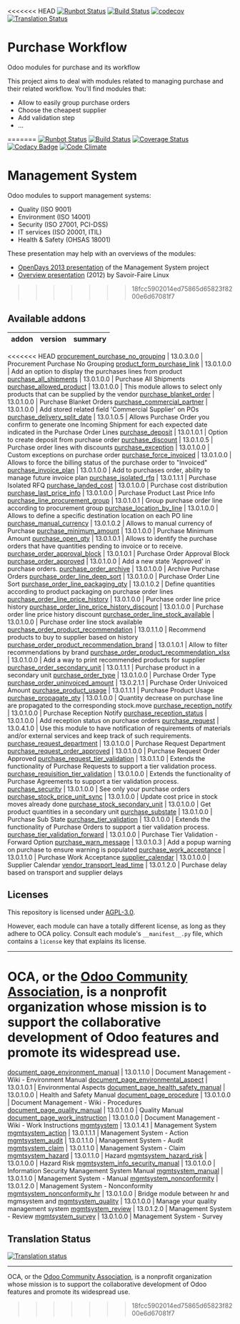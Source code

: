 <<<<<<< HEAD
[![Runbot Status](https://runbot.odoo-community.org/runbot/badge/flat/142/13.0.svg)](https://runbot.odoo-community.org/runbot/repo/github-com-oca-purchase-workflow-142)
[![Build Status](https://travis-ci.com/OCA/purchase-workflow.svg?branch=13.0)](https://travis-ci.com/OCA/purchase-workflow)
[![codecov](https://codecov.io/gh/OCA/purchase-workflow/branch/13.0/graph/badge.svg)](https://codecov.io/gh/OCA/purchase-workflow)
[![Translation Status](https://translation.odoo-community.org/widgets/purchase-workflow-13-0/-/svg-badge.svg)](https://translation.odoo-community.org/engage/purchase-workflow-13-0/?utm_source=widget)

<!-- /!\ do not modify above this line -->

# Purchase Workflow

Odoo modules for purchase and its workflow

This project aims to deal with modules related to managing purchase and their related workflow. You'll find modules that:

 - Allow to easily group purchase orders
 - Choose the cheapest supplier
 - Add validation step
 - ...


<!-- /!\ do not modify below this line -->

<!-- prettier-ignore-start -->
=======
[![Runbot Status](https://runbot.odoo-community.org/runbot/badge/flat/128/13.0.svg)](https://runbot.odoo-community.org/runbot/repo/github-com-oca-management-system-128)
[![Build Status](https://travis-ci.org/OCA/management-system.svg?branch=13.0)](https://travis-ci.org/OCA/management-system)
[![Coverage Status](https://coveralls.io/repos/OCA/management-system/badge.svg?branch=13.0)](https://coveralls.io/r/OCA/management-system?branch=13.0)
[![Codacy Badge](https://www.codacy.com/project/badge/88b8a3c69bda435581ea4b4f7850d7c2)](https://www.codacy.com/app/OCA/management-system)
[![Code Climate](https://codeclimate.com/github/OCA/management-system/badges/gpa.svg)](https://codeclimate.com/github/OCA/management-system)

# Management System

Odoo modules to support management systems:

* Quality (ISO 9001)
* Environment (ISO 14001)
* Security (ISO 27001, PCI-DSS)
* IT services (ISO 20001, ITIL)
* Health & Safety (OHSAS 18001)

These presentation may help with an overviews of the modules:

* [OpenDays 2013 presentation](http://www.slideshare.net/max3903/iso-anmanagement-systemswithopenerpen) of the Management System project
* [Overview presentation](http://www.slideshare.net/max3903/openerp-management-system-modules) (2012) by Savoir-Faire Linux
>>>>>>> 18fcc5902014ed75865d65823f8200e6d67081f7

[//]: # (addons)

Available addons
----------------
addon | version | summary
--- | --- | ---
<<<<<<< HEAD
[procurement_purchase_no_grouping](procurement_purchase_no_grouping/) | 13.0.3.0.0 | Procurement Purchase No Grouping
[product_form_purchase_link](product_form_purchase_link/) | 13.0.1.0.0 | Add an option to display the purchases lines from product
[purchase_all_shipments](purchase_all_shipments/) | 13.0.1.0.0 | Purchase All Shipments
[purchase_allowed_product](purchase_allowed_product/) | 13.0.1.0.0 | This module allows to select only products that can be supplied by the vendor
[purchase_blanket_order](purchase_blanket_order/) | 13.0.1.0.0 | Purchase Blanket Orders
[purchase_commercial_partner](purchase_commercial_partner/) | 13.0.1.0.0 | Add stored related field 'Commercial Supplier' on POs
[purchase_delivery_split_date](purchase_delivery_split_date/) | 13.0.1.0.5 | Allows Purchase Order you confirm to generate one Incoming Shipment for each expected date indicated in the Purchase Order Lines
[purchase_deposit](purchase_deposit/) | 13.0.1.0.1 | Option to create deposit from purchase order
[purchase_discount](purchase_discount/) | 13.0.1.0.5 | Purchase order lines with discounts
[purchase_exception](purchase_exception/) | 13.0.1.0.0 | Custom exceptions on purchase order
[purchase_force_invoiced](purchase_force_invoiced/) | 13.0.1.0.0 | Allows to force the billing status of the purchase order to "Invoiced"
[purchase_invoice_plan](purchase_invoice_plan/) | 13.0.1.0.0 | Add to purchases order, ability to manage future invoice plan
[purchase_isolated_rfq](purchase_isolated_rfq/) | 13.0.1.1.1 | Purchase Isolated RFQ
[purchase_landed_cost](purchase_landed_cost/) | 13.0.1.0.0 | Purchase cost distribution
[purchase_last_price_info](purchase_last_price_info/) | 13.0.1.0.0 | Purchase Product Last Price Info
[purchase_line_procurement_group](purchase_line_procurement_group/) | 13.0.1.0.1 | Group purchase order line according to procurement group
[purchase_location_by_line](purchase_location_by_line/) | 13.0.1.0.0 | Allows to define a specific destination location on each PO line
[purchase_manual_currency](purchase_manual_currency/) | 13.0.1.0.2 | Allows to manual currency of Purchase
[purchase_minimum_amount](purchase_minimum_amount/) | 13.0.1.0.0 | Purchase Minimum Amount
[purchase_open_qty](purchase_open_qty/) | 13.0.1.0.1 | Allows to identify the purchase orders that have quantities pending to invoice or to receive.
[purchase_order_approval_block](purchase_order_approval_block/) | 13.0.1.0.1 | Purchase Order Approval Block
[purchase_order_approved](purchase_order_approved/) | 13.0.1.0.0 | Add a new state 'Approved' in purchase orders.
[purchase_order_archive](purchase_order_archive/) | 13.0.1.0.0 | Archive Purchase Orders
[purchase_order_line_deep_sort](purchase_order_line_deep_sort/) | 13.0.1.0.0 | Purchase Order Line Sort
[purchase_order_line_packaging_qty](purchase_order_line_packaging_qty/) | 13.0.1.0.2 | Define quantities according to product packaging on purchase order lines
[purchase_order_line_price_history](purchase_order_line_price_history/) | 13.0.1.0.0 | Purchase order line price history
[purchase_order_line_price_history_discount](purchase_order_line_price_history_discount/) | 13.0.1.0.0 | Purchase order line price history discount
[purchase_order_line_stock_available](purchase_order_line_stock_available/) | 13.0.1.0.0 | Purchase order line stock available
[purchase_order_product_recommendation](purchase_order_product_recommendation/) | 13.0.1.1.0 | Recommend products to buy to supplier based on history
[purchase_order_product_recommendation_brand](purchase_order_product_recommendation_brand/) | 13.0.1.0.1 | Allow to filter recommendations by brand
[purchase_order_product_recommendation_xlsx](purchase_order_product_recommendation_xlsx/) | 13.0.1.0.0 | Add a way to print recommended products for supplier
[purchase_order_secondary_unit](purchase_order_secondary_unit/) | 13.0.1.1.1 | Purchase product in a secondary unit
[purchase_order_type](purchase_order_type/) | 13.0.1.0.0 | Purchase Order Type
[purchase_order_uninvoiced_amount](purchase_order_uninvoiced_amount/) | 13.0.2.1.1 | Purchase Order Univoiced Amount
[purchase_product_usage](purchase_product_usage/) | 13.0.1.1.1 | Purchase Product Usage
[purchase_propagate_qty](purchase_propagate_qty/) | 13.0.1.0.0 | Quantity decrease on purchase line are propagated to the corresponding stock.move
[purchase_reception_notify](purchase_reception_notify/) | 13.0.1.0.0 | Purchase Reception Notify
[purchase_reception_status](purchase_reception_status/) | 13.0.1.0.0 | Add reception status on purchase orders
[purchase_request](purchase_request/) | 13.0.4.1.0 | Use this module to have notification of requirements of materials and/or external services and keep track of such requirements.
[purchase_request_department](purchase_request_department/) | 13.0.1.0.0 | Purchase Request Department
[purchase_request_order_approved](purchase_request_order_approved/) | 13.0.1.0.0 | Purchase Request Order Approved
[purchase_request_tier_validation](purchase_request_tier_validation/) | 13.0.1.1.0 | Extends the functionality of Purchase Requests to support a tier validation process.
[purchase_requisition_tier_validation](purchase_requisition_tier_validation/) | 13.0.1.0.0 | Extends the functionality of Purchase Agreements to support a tier validation process.
[purchase_security](purchase_security/) | 13.0.1.0.0 | See only your purchase orders
[purchase_stock_price_unit_sync](purchase_stock_price_unit_sync/) | 13.0.1.0.0 | Update cost price in stock moves already done
[purchase_stock_secondary_unit](purchase_stock_secondary_unit/) | 13.0.1.0.0 | Get product quantities in a secondary unit
[purchase_substate](purchase_substate/) | 13.0.1.0.0 | Purchase Sub State
[purchase_tier_validation](purchase_tier_validation/) | 13.0.1.0.0 | Extends the functionality of Purchase Orders to support a tier validation process.
[purchase_tier_validation_forward](purchase_tier_validation_forward/) | 13.0.1.0.0 | Purchase Tier Validation - Forward Option
[purchase_warn_message](purchase_warn_message/) | 13.0.1.0.3 | Add a popup warning on purchase to ensure warning is populated
[purchase_work_acceptance](purchase_work_acceptance/) | 13.0.1.1.0 | Purchase Work Acceptance
[supplier_calendar](supplier_calendar/) | 13.0.1.0.0 | Supplier Calendar
[vendor_transport_lead_time](vendor_transport_lead_time/) | 13.0.1.2.0 | Purchase delay based on transport and supplier delays

[//]: # (end addons)

<!-- prettier-ignore-end -->

## Licenses

This repository is licensed under [AGPL-3.0](LICENSE).

However, each module can have a totally different license, as long as they adhere to OCA
policy. Consult each module's `__manifest__.py` file, which contains a `license` key
that explains its license.

----

OCA, or the [Odoo Community Association](http://odoo-community.org/), is a nonprofit
organization whose mission is to support the collaborative development of Odoo features
and promote its widespread use.
=======
[document_page_environment_manual](document_page_environment_manual/) | 13.0.1.1.0 | Document Management - Wiki - Environment Manual
[document_page_environmental_aspect](document_page_environmental_aspect/) | 13.0.1.0.1 | Environmental Aspects
[document_page_health_safety_manual](document_page_health_safety_manual/) | 13.0.1.0.0 | Health and Safety Manual
[document_page_procedure](document_page_procedure/) | 13.0.1.0.0 | Document Management - Wiki - Procedures
[document_page_quality_manual](document_page_quality_manual/) | 13.0.1.0.0 | Quality Manual
[document_page_work_instruction](document_page_work_instruction/) | 13.0.1.0.0 | Document Management - Wiki - Work Instructions
[mgmtsystem](mgmtsystem/) | 13.0.1.4.1 | Management System
[mgmtsystem_action](mgmtsystem_action/) | 13.0.1.1.1 | Management System - Action
[mgmtsystem_audit](mgmtsystem_audit/) | 13.0.1.1.0 | Management System - Audit
[mgmtsystem_claim](mgmtsystem_claim/) | 13.0.1.1.0 | Management System - Claim
[mgmtsystem_hazard](mgmtsystem_hazard/) | 13.0.1.1.0 | Hazard
[mgmtsystem_hazard_risk](mgmtsystem_hazard_risk/) | 13.0.1.0.0 | Hazard Risk
[mgmtsystem_info_security_manual](mgmtsystem_info_security_manual/) | 13.0.1.0.0 | Information Security Management System Manual
[mgmtsystem_manual](mgmtsystem_manual/) | 13.0.1.1.0 | Management System - Manual
[mgmtsystem_nonconformity](mgmtsystem_nonconformity/) | 13.0.1.2.0 | Management System - Nonconformity
[mgmtsystem_nonconformity_hr](mgmtsystem_nonconformity_hr/) | 13.0.1.0.0 | Bridge module between hr and mgmsystem and
[mgmtsystem_quality](mgmtsystem_quality/) | 13.0.1.0.0 | Manage your quality management system
[mgmtsystem_review](mgmtsystem_review/) | 13.0.1.2.0 | Management System - Review
[mgmtsystem_survey](mgmtsystem_survey/) | 13.0.1.0.0 | Management System - Survey

[//]: # (end addons)

## Translation Status

[![Translation status](https://translation.odoo-community.org/widgets/management-system-13-0/-/multi-auto.svg)](https://translation.odoo-community.org/engage/management-system-13-0/?utm_source=widget)

----
OCA, or the [Odoo Community Association](http://odoo-community.org/), is a nonprofit organization whose
mission is to support the collaborative development of Odoo features and
promote its widespread use.
>>>>>>> 18fcc5902014ed75865d65823f8200e6d67081f7
